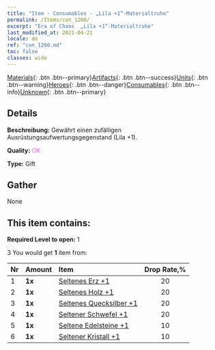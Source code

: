 ```yaml
---
title: "Item - Consumables - „Lila +1“-Materialtruhe"
permalink: /Items/con_1260/
excerpt: "Era of Chaos  „Lila +1“-Materialtruhe"
last_modified_at: 2021-04-21
locale: de
ref: "con_1260.md"
toc: false
classes: wide
---
```

 [Materials](/de/Items/){: .btn .btn--primary}[Artifacts](/de/Items/Artifacts/){: .btn .btn--success}[Units](/de/Items/Units/){: .btn .btn--warning}[Heroes](/de/Items/Heroes/){: .btn .btn--danger}[Consumables](/de/Items/Consumables/){: .btn .btn--info}[Unknown](/de/Items/Unknown/){: .btn .btn--primary}

## Details
 **Beschreibung:** Gewährt einen zufälligen Ausrüstungsaufwertungsgegenstand (Lila +1).

 **Quality:** <span style="color: #DA70D6">OK</span>

 **Type:** Gift

## Gather

  None

## This item contains:

 **Required Level to open:** 1

 3 You would get **1** item  from:

  | Nr | Amount |     Item    | Drop Rate,% |
  |:---|:-------|:------------|:---------:|
  | 1 |  **1x** | [Seltenes Erz +1](/de/Items/mat_40/) | 20 | 
  | 2 |  **1x** | [Seltenes Holz +1](/de/Items/mat_41/) | 20 | 
  | 3 |  **1x** | [Seltenes Quecksilber +1](/de/Items/mat_42/) | 20 | 
  | 4 |  **1x** | [Seltener Schwefel +1](/de/Items/mat_43/) | 20 | 
  | 5 |  **1x** | [Seltene Edelsteine +1](/de/Items/mat_44/) | 10 | 
  | 6 |  **1x** | [Seltener Kristall +1](/de/Items/mat_45/) | 10 | 
